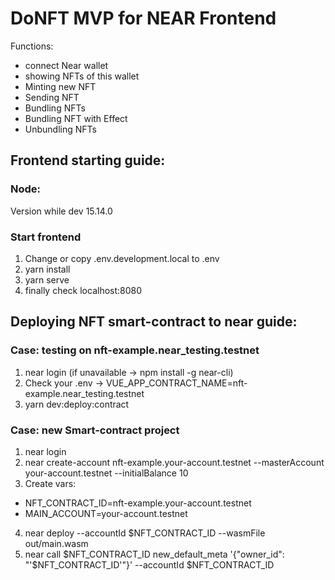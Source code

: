 # DoNFT MVP for NEAR Frontend

Functions:
- connect Near wallet
- showing NFTs of this wallet
- Minting new NFT
- Sending NFT
- Bundling NFTs
- Bundling NFT with Effect
- Unbundling NFTs

## Frontend starting guide:

### Node:
Version while dev 15.14.0

### Start frontend
1. Change or copy .env.development.local to .env
2. yarn install
3. yarn serve
4. finally check localhost:8080


## Deploying NFT smart-contract to near guide:

### Case: testing on nft-example.near_testing.testnet

1. near login (if unavailable -> npm install -g near-cli)
2. Check your .env -> VUE_APP_CONTRACT_NAME=nft-example.near_testing.testnet
3. yarn dev:deploy:contract

### Case: new Smart-contract project

1. near login
2. near create-account nft-example.your-account.testnet --masterAccount your-account.testnet --initialBalance 10
3. Create vars:
- NFT_CONTRACT_ID=nft-example.your-account.testnet
- MAIN_ACCOUNT=your-account.testnet
4. near deploy --accountId $NFT_CONTRACT_ID --wasmFile out/main.wasm
5. near call $NFT_CONTRACT_ID new_default_meta '{"owner_id": "'$NFT_CONTRACT_ID'"}' --accountId $NFT_CONTRACT_ID
